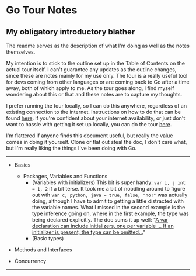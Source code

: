 # Go Tour Notes
## My obligatory introductory blather
The readme serves as the description of what I'm doing as well as the notes themselves.

My intention is to stick to the outline set up in the Table of Contents on the actual
tour itself. I can't guarantee any updates as the outline changes, since these are notes
mainly for my use only. The tour is a really useful tool for devs coming from other
languages or are coming back to Go after a time away, both of which apply to me. As the
tour goes along, I find myself wondering about this or that and these notes are to
capture my thoughts.

I prefer running the tour locally, so I can do this anywhere, regardless of an existing
connection to the internet. Instructions on how to do that can be found [here][1]. If
you're confident about your internet availability, or just don't want to hassle with
getting it set up locally, you can do the tour [here][2]. 

I'm flattered if anyone finds this document useful, but really the value comes in doing
it yourself. Clone or flat out steal the doc, I don't care what, but I'm really liking
the things I've been doing with Go.

---------

- Basics
  - Packages, Variables and Functions
    - (Variables with initializers) This bit is super handy: `var i, j int = 1, 2` if a
    bit terse. It took me a bit of noodling around to figure out wth  `var c, python,
    java = true, false, "no!"` was actually doing, although I have to admit to getting
    a little distracted with the variable names. What I missed in the second example
    is the type inference going on, where in the first example, the type was being
    declared explicitly. The doc sums it up well: "[A var declaration can include 
    initializers, one per variable ... If an initializer is present, the type can be
    omitted...][3]"
    - (Basic types)
     
- Methods and Interfaces
- Concurrency


---------

[1]: https://github.com/golang/tour
[2]: https://tour.golang.org/
[3]: https://tour.golang.org/basics/9
